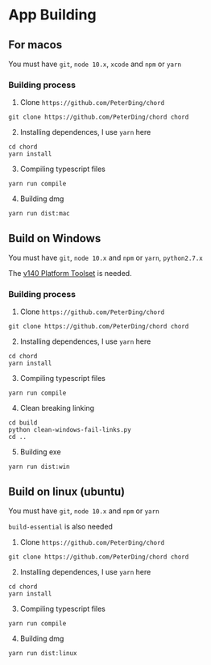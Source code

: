 # App Building

## For macos

You must have `git`, `node 10.x`, `xcode` and `npm` or `yarn`

### Building process

1. Clone `https://github.com/PeterDing/chord`

```shell
git clone https://github.com/PeterDing/chord chord
```

2. Installing dependences, I use `yarn` here

```shell
cd chord
yarn install
```

3. Compiling typescript files

```shell
yarn run compile
```

4. Building dmg

```shell
yarn run dist:mac
```

## Build on Windows

You must have `git`, `node 10.x` and `npm` or `yarn`, `python2.7.x`

The [v140 Platform Toolset](https://developercommunity.visualstudio.com/content/problem/48806/cant-find-v140-in-visual-studio-2017.html)
is needed.

### Building process

1. Clone `https://github.com/PeterDing/chord`

```shell
git clone https://github.com/PeterDing/chord chord
```

2. Installing dependences, I use `yarn` here

```shell
cd chord
yarn install
```

3. Compiling typescript files

```shell
yarn run compile
```

4. Clean breaking linking

```shell
cd build
python clean-windows-fail-links.py
cd ..
```

5. Building exe

```shell
yarn run dist:win
```

## Build on linux (ubuntu)

You must have `git`, `node 10.x` and `npm` or `yarn`

`build-essential` is also needed


1. Clone `https://github.com/PeterDing/chord`

```shell
git clone https://github.com/PeterDing/chord chord
```

2. Installing dependences, I use `yarn` here

```shell
cd chord
yarn install
```

3. Compiling typescript files

```shell
yarn run compile
```

4. Building dmg

```shell
yarn run dist:linux
```
